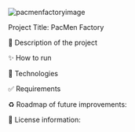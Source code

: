 

![pacmenfactoryimage](https://user-images.githubusercontent.com/101289219/170178171-962c6c49-5536-43a8-8ef9-cfffdbd37800.jpg)



Project Title: PacMen Factory 

🎯 Description of the project

✨ How to run

🚀 Technologies

✅ Requirements

♻️ Roadmap of future improvements: 

🌱 License information:
 
 






 
